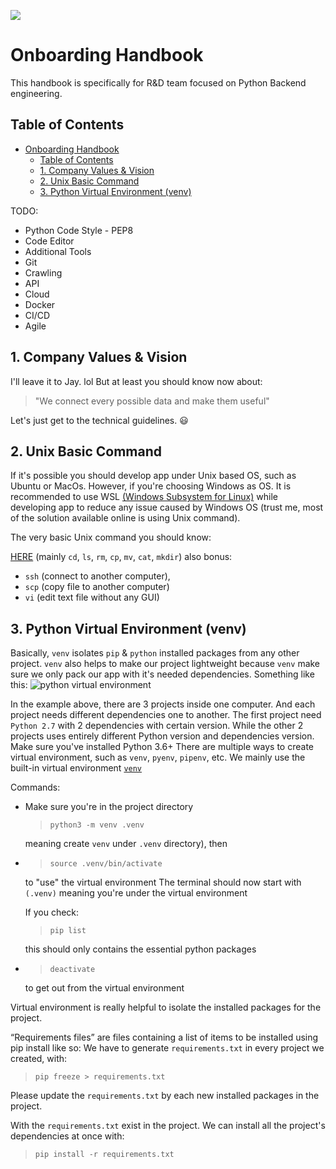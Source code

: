 ![](https://i.imgur.com/mt8Rb5b.png)

# Onboarding Handbook

This handbook is specifically for R&D team focused on Python Backend engineering.

## Table of Contents

- [Onboarding Handbook](#onboarding-handbook)
  - [Table of Contents](#table-of-contents)
  - [1. Company Values & Vision](#1-company-values--vision)
  - [2. Unix Basic Command](#2-unix-basic-command)
  - [3. Python Virtual Environment (venv)](#3-python-virtual-environment-venv)

TODO:
- Python Code Style - PEP8
- Code Editor
- Additional Tools
- Git
- Crawling
- API
- Cloud
- Docker
- CI/CD
- Agile

## 1. Company Values & Vision

I'll leave it to Jay. lol
But at least you should know now about:

> "We connect every possible data and make them useful"

Let's just get to the technical guidelines. 😃


## 2. Unix Basic Command

If it's possible you should develop app under Unix based OS, such as Ubuntu or MacOs. However, if you're choosing Windows as OS. It is recommended to use WSL [(Windows Subsystem for Linux)](https://docs.microsoft.com/en-us/windows/wsl/) while developing app to reduce any issue caused by Windows OS (trust me, most of the solution available online is using Unix command).

The very basic Unix command you should know:

[HERE](https://www.guru99.com/must-know-linux-commands.html) (mainly `cd`, `ls`, `rm`, `cp`, `mv`, `cat`, `mkdir`)
also bonus:

- `ssh` (connect to another computer),
- `scp` (copy file to another computer)
- `vi` (edit text file without any GUI)

## 3. Python Virtual Environment (venv)

Basically, `venv` isolates `pip` & `python` installed packages from any other project. `venv` also helps to make our project lightweight because `venv` make sure we only pack our app with it's needed dependencies. Something like this:
![python virtual environment](https://miro.medium.com/max/600/1*R8lpim7cQoZN1K31QcMBPw.jpeg)

In the example above, there are 3 projects inside one computer. And each project needs different dependencies one to another. The first project need `Python 2.7` with 2 dependencies with certain version. While the other 2 projects uses entirely different Python version and dependencies version.
Make sure you've installed Python 3.6+
There are multiple ways to create virtual environment, such as `venv`, `pyenv`, `pipenv`, etc.
We mainly use the built-in virtual environment [`venv`](https://docs.python.org/3/library/venv.html)

Commands:

- Make sure you're in the project directory
  >`python3 -m venv .venv` 

  meaning create `venv` under `.venv` directory), then
- >`source .venv/bin/activate`
  
  to "use" the virtual environment
  The terminal should now start with `(.venv)` meaning you're under the virtual environment
  
  If you check: 
    >`pip list`
    
    this should only contains the essential python packages
- >`deactivate` 
  
  to get out from the virtual environment

Virtual environment is really helpful to isolate the installed packages for the project.

“Requirements files” are files containing a list of items to be installed using pip install like so:
We have to generate `requirements.txt` in every project we created, with:

>`pip freeze > requirements.txt`

Please update the `requirements.txt` by each new installed packages in the project.

With the `requirements.txt` exist in the project. We can install all the project's dependencies at once with:

>`pip install -r requirements.txt`
